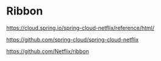 # Ribbon

https://cloud.spring.io/spring-cloud-netflix/reference/html/

https://github.com/spring-cloud/spring-cloud-netflix

https://github.com/Netflix/ribbon
